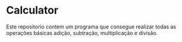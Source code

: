 # Calculator
Este repositorio contem um programa que consegue realizar todas as operações básicas adição, subtração, multiplicação e divisão.
